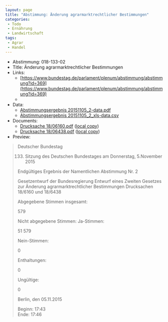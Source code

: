 ```yaml
---
layout: page
title: "Abstimmung: Änderung agrarmarktrechtlicher Bestimmungen"
categories:
 - Todo
 - Ernährung
 - Landwirtschaft
tags:
 - Agrar
 - Handel
---
```


* Abstimmung: 018-133-02
* Title: Änderung agrarmarktrechtlicher Bestimmungen
* Links: 
    * [https://www.bundestag.de/parlament/plenum/abstimmung/abstimmung?id=369](https://www.bundestag.de/parlament/plenum/abstimmung/abstimmung?id=369)
    * 
* Data: 
    * [Abstimmungsergebnis 20151105_2-data.pdf](/res/abstimmungsliste/20151105_2-data.pdf)
    * [Abstimmungsergebnis 20151105_2_xls-data.csv](/res/abstimmungsliste/analyses/20151105_2_xls-data.csv)
* Documents: 
    * [Drucksache 18/06160.pdf](http://dip21.bundestag.de/dip21/btd/18/061/1806160.pdf) ([local copy](/res/abstimmungsdaten/018-133-02/1806160.pdf))
    * [Drucksache 18/06438.pdf](http://dip21.bundestag.de/dip21/btd/18/064/1806438.pdf) ([local copy](/res/abstimmungsdaten/018-133-02/1806438.pdf))
* Preview: 
> Deutscher Bundestag
> 
> 133. Sitzung des Deutschen Bundestages
> am Donnerstag, 5.November 2015
> 
> Endgültiges Ergebnis der Namentlichen Abstimmung Nr. 2
> 
> Gesetzentwurf der Bundesregierung
> Entwurf eines Zweiten Gesetzes zur Änderung agrarmarktrechtlicher Bestimmungen
> Drucksachen 18/6160 und 18/6438
> 
> Abgegebene Stimmen insgesamt:
> 
> 579
> 
> Nicht abgegebene Stimmen:
> Ja-Stimmen:
> 
> 51
> 579
> 
> Nein-Stimmen:
> 
> 0
> 
> Enthaltungen:
> 
> 0
> 
> Ungültige:
> 
> 0
> 
> Berlin, den 05.11.2015
> 
> Beginn: 17:43  
> Ende: 17:46
